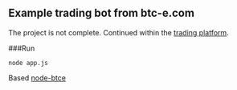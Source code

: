 Example trading bot from btc-e.com
-------
The project is not complete. Continued within the [trading platform](https://github.com/RostovTeam/trading-platform).

###Run
```
node app.js
```

Based [node-btce](https://github.com/petermrg/node-btce)
